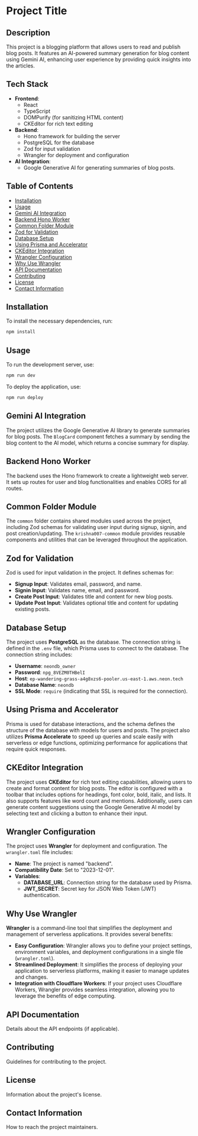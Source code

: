 # Project Title

## Description
This project is a blogging platform that allows users to read and publish blog posts. It features an AI-powered summary generation for blog content using Gemini AI, enhancing user experience by providing quick insights into the articles.

## Tech Stack
- **Frontend**: 
  - React
  - TypeScript
  - DOMPurify (for sanitizing HTML content)
  - CKEditor for rich text editing
- **Backend**: 
  - Hono framework for building the server
  - PostgreSQL for the database
  - Zod for input validation
  - Wrangler for deployment and configuration
- **AI Integration**: 
  - Google Generative AI for generating summaries of blog posts.

## Table of Contents
- [Installation](#installation)
- [Usage](#usage)
- [Gemini AI Integration](#gemini-ai-integration)
- [Backend Hono Worker](#backend-hono-worker)
- [Common Folder Module](#common-folder-module)
- [Zod for Validation](#zod-for-validation)
- [Database Setup](#database-setup)
- [Using Prisma and Accelerator](#using-prisma-and-accelerator)
- [CKEditor Integration](#ckeditor-integration)
- [Wrangler Configuration](#wrangler-configuration)
- [Why Use Wrangler](#why-use-wrangler)
- [API Documentation](#api-documentation)
- [Contributing](#contributing)
- [License](#license)
- [Contact Information](#contact-information)

## Installation
To install the necessary dependencies, run:
```bash
npm install
```

## Usage
To run the development server, use:
```bash
npm run dev
```
To deploy the application, use:
```bash
npm run deploy
```

## Gemini AI Integration
The project utilizes the Google Generative AI library to generate summaries for blog posts. The `BlogCard` component fetches a summary by sending the blog content to the AI model, which returns a concise summary for display.

## Backend Hono Worker
The backend uses the Hono framework to create a lightweight web server. It sets up routes for user and blog functionalities and enables CORS for all routes.

## Common Folder Module
The `common` folder contains shared modules used across the project, including Zod schemas for validating user input during signup, signin, and post creation/updating. The `krishna007-common` module provides reusable components and utilities that can be leveraged throughout the application.

## Zod for Validation
Zod is used for input validation in the project. It defines schemas for:
- **Signup Input**: Validates email, password, and name.
- **Signin Input**: Validates name, email, and password.
- **Create Post Input**: Validates title and content for new blog posts.
- **Update Post Input**: Validates optional title and content for updating existing posts.

## Database Setup
The project uses **PostgreSQL** as the database. The connection string is defined in the `.env` file, which Prisma uses to connect to the database. The connection string includes:
- **Username**: `neondb_owner`
- **Password**: `npg_8VEZM0THBelI`
- **Host**: `ep-wandering-grass-a4g8xzs6-pooler.us-east-1.aws.neon.tech`
- **Database Name**: `neondb`
- **SSL Mode**: `require` (indicating that SSL is required for the connection).

## Using Prisma and Accelerator
Prisma is used for database interactions, and the schema defines the structure of the database with models for users and posts. The project also utilizes **Prisma Accelerate** to speed up queries and scale easily with serverless or edge functions, optimizing performance for applications that require quick responses.

## CKEditor Integration
The project uses **CKEditor** for rich text editing capabilities, allowing users to create and format content for blog posts. The editor is configured with a toolbar that includes options for headings, font color, bold, italic, and lists. It also supports features like word count and mentions. Additionally, users can generate content suggestions using the Google Generative AI model by selecting text and clicking a button to enhance their input.

## Wrangler Configuration
The project uses **Wrangler** for deployment and configuration. The `wrangler.toml` file includes:
- **Name**: The project is named "backend".
- **Compatibility Date**: Set to "2023-12-01".
- **Variables**:
  - **DATABASE_URL**: Connection string for the database used by Prisma.
  - **JWT_SECRET**: Secret key for JSON Web Token (JWT) authentication.

## Why Use Wrangler
**Wrangler** is a command-line tool that simplifies the deployment and management of serverless applications. It provides several benefits:
- **Easy Configuration**: Wrangler allows you to define your project settings, environment variables, and deployment configurations in a single file (`wrangler.toml`).
- **Streamlined Deployment**: It simplifies the process of deploying your application to serverless platforms, making it easier to manage updates and changes.
- **Integration with Cloudflare Workers**: If your project uses Cloudflare Workers, Wrangler provides seamless integration, allowing you to leverage the benefits of edge computing.

## API Documentation
Details about the API endpoints (if applicable).

## Contributing
Guidelines for contributing to the project.

## License
Information about the project's license.

## Contact Information
How to reach the project maintainers.
